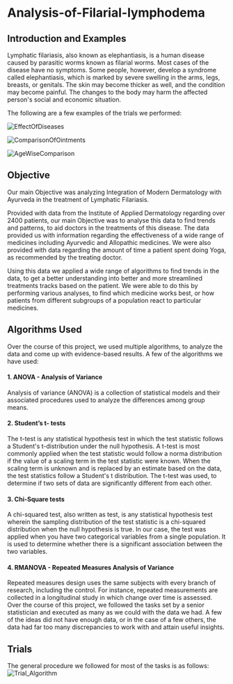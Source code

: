 # Analysis-of-Filarial-lymphodema

## Introduction and Examples

Lymphatic filariasis, also known as elephantiasis, is a human disease caused by parasitic worms known as filarial worms. Most cases of the disease have no symptoms. Some people, however, develop a syndrome called elephantiasis, which is marked by severe swelling in the arms, legs, breasts, or genitals. The skin may become thicker as well, and the condition may become painful. The changes to the body may harm the affected person's social and economic situation.

The following are a few examples of the trials we performed:

![EffectOfDiseases](https://i.ibb.co/gRdQBdZ/Graph1.png)

![ComparisonOfOintments](https://i.ibb.co/gZ7cPDS/Ointments.png)

![AgeWiseComparison](https://i.ibb.co/284cxD8/Graph2.png)

## Objective 

Our main Objective was analyzing Integration of Modern Dermatology with Ayurveda in the treatment of Lymphatic Filariasis.

Provided with data from the Institute of Applied Dermatology regarding over 2400 patients, our main Objective was to analyse this data to find trends and patterns, to aid doctors in the treatments of this disease. The data provided us with information regarding the effectiveness of a wide range of medicines including Ayurvedic and Allopathic medicines. We were also provided with data regarding the amount of time a  patient spent doing Yoga, as recommended by the treating doctor.

Using this data we applied a  wide range of algorithms to find trends in the data, to get a  better understanding into better and more streamlined treatments tracks based on the patient. We were able to do this by performing various analyses, to find which medicine works best, or how patients from different subgroups of a  population react to particular medicines.


## Algorithms Used

Over the course of this project, we used multiple algorithms, to analyze the data and come up with evidence-based results. A  few of the algorithms we have used:

#### 1. ANOVA -  Analysis of Variance
Analysis of variance (ANOVA) is a  collection of statistical models and their associated procedures used to analyze the differences among group means.

#### 2. Student’s t- tests
The t-test is any statistical hypothesis test in which the test statistic follows a  Student's t-distribution under the null hypothesis. A t-test is most commonly applied when the test statistic would follow a  norma distribution if the value of a  scaling term in the test statistic were known. When the scaling term is unknown and is replaced by an estimate based on the data, the test statistics follow a  Student's t  distribution. The t-test was used, to determine if two sets of data are significantly different from each other.

#### 3. Chi-Square tests 
A chi-squared test, also written as test, is any statistical hypothesis test wherein the sampling distribution of the test statistic is a  chi-squared distribution when the null hypothesis is true. 
In our case, the test was applied when you have two categorical variables from a  single population. It is used to determine whether there is a  significant association between the two variables.

#### 4. RMANOVA -  Repeated Measures Analysis of Variance
Repeated measures design uses the same subjects with every branch of research, including the control. For instance, repeated measurements are collected in a  longitudinal study in which change over time is assessed.
Over the course of this project, we followed the tasks set by a  senior statistician and executed as many as we could with the data we had. A  few of the ideas did not have enough data, or in the case of a  few others, the data had far too many discrepancies to work with and attain useful insights.


## Trials

The general procedure we followed for most of the tasks is as follows:
![Trial_Algorithm](https://i.imgur.com/undefined.png)

